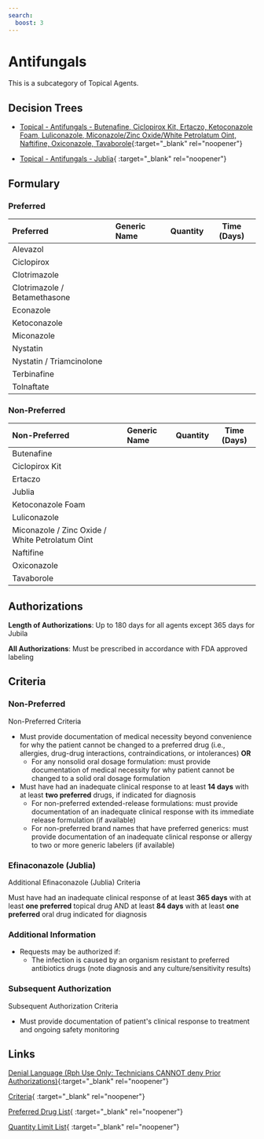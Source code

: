 ```yaml
---
search:
  boost: 3
---
```


# Antifungals

This is a subcategory of Topical Agents.

## Decision Trees

- [Topical - Antifungals - Butenafine, Ciclopirox Kit, Ertaczo, Ketoconazole Foam, Luliconazole, Miconazole/Zinc Oxide/White Petrolatum Oint, Naftifine, Oxiconazole, Tavaborole](https://forms.office.com/Pages/ResponsePage.aspx?id=nPhjxpvvj0G9PUHkbAzgaN9UYz8EqmlIs3_TYn4TbXBUNE1TMlVOVVc1NlRTSUYwRlVSSVM5MjRTNSQlQCN0PWcu){:target="_blank" rel="noopener"}

- [Topical - Antifungals - Jublia](https://forms.office.com/Pages/ResponsePage.aspx?id=nPhjxpvvj0G9PUHkbAzgaN9UYz8EqmlIs3_TYn4TbXBUMEI0QzNPTkxRV1dLM0lOTDQxOU5VWlg1WSQlQCN0PWcu){ :target="_blank" rel="noopener"}

## Formulary

### Preferred

| Preferred                    | Generic Name | Quantity | Time (Days) |
| :--------------------------- | :----------- | :------: | :---------: |
| Alevazol                     |              |          |             |
| Ciclopirox                   |              |          |             |
| Clotrimazole                 |              |          |             |
| Clotrimazole / Betamethasone |              |          |             |
| Econazole                    |              |          |             |
| Ketoconazole                 |              |          |             |
| Miconazole                   |              |          |             |
| Nystatin                     |              |          |             |
| Nystatin / Triamcinolone     |              |          |             |
| Terbinafine                  |              |          |             |
| Tolnaftate                   |              |          |             |

### Non-Preferred

| Non-Preferred                                   | Generic Name | Quantity | Time (Days) |
| :---------------------------------------------- | :----------- | :------: | :---------: |
| Butenafine                                      |              |          |             |
| Ciclopirox Kit                                  |              |          |             |
| Ertaczo                                         |              |          |             |
| Jublia                                          |              |          |             |
| Ketoconazole Foam                               |              |          |             |
| Luliconazole                                    |              |          |             |
| Miconazole / Zinc Oxide / White Petrolatum Oint |              |          |             |
| Naftifine                                       |              |          |             |
| Oxiconazole                                     |              |          |             |
| Tavaborole                                      |              |          |             |

## Authorizations

**Length of Authorizations**: Up to 180 days for all agents except 365 days for Jubila

**All Authorizations**: Must be prescribed in accordance with FDA approved labeling

## Criteria

### Non-Preferred

Non-Preferred Criteria

- Must provide documentation of medical necessity beyond convenience for why the patient cannot be changed to a preferred drug (i.e., allergies, drug-drug interactions, contraindications, or intolerances) **OR**
    - For any nonsolid oral dosage formulation: must provide documentation of medical necessity for why patient cannot be changed to a solid oral dosage formulation
- Must have had an inadequate clinical response to at least **14 days** with at least **two preferred** drugs, if indicated for diagnosis
    - For non-preferred extended-release formulations: must provide documentation of an inadequate clinical response with its immediate release formulation (if available)
    - For non-preferred brand names that have preferred generics: must provide documentation of an inadequate clinical response or allergy to two or more generic labelers (if available)

### Efinaconazole (Jublia)

Additional Efinaconazole (Jublia) Criteria

Must have had an inadequate clinical response of at least **365 days** with at least **one preferred** topical drug AND at least **84 days** with at least **one preferred** oral drug indicated for diagnosis

### Additional Information

- Requests may be authorized if:
    - The infection is caused by an organism resistant to preferred antibiotics drugs (note diagnosis and any culture/sensitivity results)

### Subsequent Authorization

Subsequent Authorization Criteria

- Must provide documentation of patient's clinical response to treatment and ongoing safety monitoring

## Links

[Denial Language (Rph Use Only: Technicians CANNOT deny Prior Authorizations)](https://mygainwell-my.sharepoint.com.mcas.ms/:w:/r/personal/rachel_carpenter_gainwelltechnologies_com/_layouts/15/Doc.aspx?sourcedoc=%7BCD777F63-7F18-4713-8D6A-B043BEE631F5%7D&file=Denial%20Language%20Updated%2009112023.docx&action=embedview&mobileredirect=true&wdStartOn=99&cid=f4472ece-6d4f-4694-b0c5-c150a2f53fea){:target="_blank" rel="noopener"} 

[Criteria](https://medicaid.ohio.gov/static/PHM/drug-coverage/20230701+UPDL+Criteria+_v1_FINAL.approved.pdf#page=102){ :target="_blank" rel="noopener"}

[Preferred Drug List](https://medicaid.ohio.gov/static/PHM/drug-coverage/20230701_UPDL_FINAL_ODM.approved.v2.pdf#page=32){ :target="_blank" rel="noopener"}

[Quantity Limit List](https://pharmacy.medicaid.ohio.gov/sites/default/files/20230101_Ohio_Medicaid_Quantity_Document_APPROVED.pdf){ :target="_blank" rel="noopener"}
